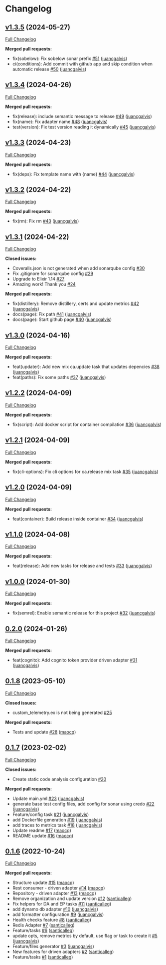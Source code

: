# Changelog

## [v1.3.5](https://github.com/bancolombia/scaffold-clean-architecture-ex/tree/v1.3.5) (2024-05-27)

[Full Changelog](https://github.com/bancolombia/scaffold-clean-architecture-ex/compare/v1.3.4...v1.3.5)

**Merged pull requests:**

- fix\(sobelow\): Fix sobelow sonar prefix [\#51](https://github.com/bancolombia/scaffold-clean-architecture-ex/pull/51) ([juancgalvis](https://github.com/juancgalvis))
- ci\(conditions\): Add commit with github app and skip condition when automatic release [\#50](https://github.com/bancolombia/scaffold-clean-architecture-ex/pull/50) ([juancgalvis](https://github.com/juancgalvis))

## [v1.3.4](https://github.com/bancolombia/scaffold-clean-architecture-ex/tree/v1.3.4) (2024-04-26)

[Full Changelog](https://github.com/bancolombia/scaffold-clean-architecture-ex/compare/v1.3.3...v1.3.4)

**Merged pull requests:**

- fix\(release\): include semantic message to release [\#49](https://github.com/bancolombia/scaffold-clean-architecture-ex/pull/49) ([juancgalvis](https://github.com/juancgalvis))
- fix\(name\): Fix adapter name [\#48](https://github.com/bancolombia/scaffold-clean-architecture-ex/pull/48) ([juancgalvis](https://github.com/juancgalvis))
- test\(version\): Fix test version reading it dynamically [\#45](https://github.com/bancolombia/scaffold-clean-architecture-ex/pull/45) ([juancgalvis](https://github.com/juancgalvis))

## [v1.3.3](https://github.com/bancolombia/scaffold-clean-architecture-ex/tree/v1.3.3) (2024-04-23)

[Full Changelog](https://github.com/bancolombia/scaffold-clean-architecture-ex/compare/v1.3.2...v1.3.3)

**Merged pull requests:**

- fix\(deps\): Fix template name with {name} [\#44](https://github.com/bancolombia/scaffold-clean-architecture-ex/pull/44) ([juancgalvis](https://github.com/juancgalvis))

## [v1.3.2](https://github.com/bancolombia/scaffold-clean-architecture-ex/tree/v1.3.2) (2024-04-22)

[Full Changelog](https://github.com/bancolombia/scaffold-clean-architecture-ex/compare/v1.3.1...v1.3.2)

**Merged pull requests:**

- fix\(rm\): Fix rm [\#43](https://github.com/bancolombia/scaffold-clean-architecture-ex/pull/43) ([juancgalvis](https://github.com/juancgalvis))

## [v1.3.1](https://github.com/bancolombia/scaffold-clean-architecture-ex/tree/v1.3.1) (2024-04-22)

[Full Changelog](https://github.com/bancolombia/scaffold-clean-architecture-ex/compare/v1.3.0...v1.3.1)

**Closed issues:**

- Coveralls.json is not generated when add sonarqube config [\#30](https://github.com/bancolombia/scaffold-clean-architecture-ex/issues/30)
- Fix .gitignore for sonarqube config [\#29](https://github.com/bancolombia/scaffold-clean-architecture-ex/issues/29)
- Upgrade to Elixir 1.14 [\#27](https://github.com/bancolombia/scaffold-clean-architecture-ex/issues/27)
- Amazing work! Thank you [\#24](https://github.com/bancolombia/scaffold-clean-architecture-ex/issues/24)

**Merged pull requests:**

- fix\(distillery\): Remove distillery, certs and update metrics [\#42](https://github.com/bancolombia/scaffold-clean-architecture-ex/pull/42) ([juancgalvis](https://github.com/juancgalvis))
- docs\(page\): Fix path [\#41](https://github.com/bancolombia/scaffold-clean-architecture-ex/pull/41) ([juancgalvis](https://github.com/juancgalvis))
- docs\(page\): Start github page [\#40](https://github.com/bancolombia/scaffold-clean-architecture-ex/pull/40) ([juancgalvis](https://github.com/juancgalvis))

## [v1.3.0](https://github.com/bancolombia/scaffold-clean-architecture-ex/tree/v1.3.0) (2024-04-16)

[Full Changelog](https://github.com/bancolombia/scaffold-clean-architecture-ex/compare/v1.2.2...v1.3.0)

**Merged pull requests:**

- feat\(updater\): Add new mix ca.update task that updates depencies [\#38](https://github.com/bancolombia/scaffold-clean-architecture-ex/pull/38) ([juancgalvis](https://github.com/juancgalvis))
- feat\(paths\): Fix some paths [\#37](https://github.com/bancolombia/scaffold-clean-architecture-ex/pull/37) ([juancgalvis](https://github.com/juancgalvis))

## [v1.2.2](https://github.com/bancolombia/scaffold-clean-architecture-ex/tree/v1.2.2) (2024-04-09)

[Full Changelog](https://github.com/bancolombia/scaffold-clean-architecture-ex/compare/v1.2.1...v1.2.2)

**Merged pull requests:**

- fix\(script\): Add docker script for container compilation [\#36](https://github.com/bancolombia/scaffold-clean-architecture-ex/pull/36) ([juancgalvis](https://github.com/juancgalvis))

## [v1.2.1](https://github.com/bancolombia/scaffold-clean-architecture-ex/tree/v1.2.1) (2024-04-09)

[Full Changelog](https://github.com/bancolombia/scaffold-clean-architecture-ex/compare/v1.2.0...v1.2.1)

**Merged pull requests:**

- fix\(cli-options\): Fix cli options for ca.release mix task [\#35](https://github.com/bancolombia/scaffold-clean-architecture-ex/pull/35) ([juancgalvis](https://github.com/juancgalvis))

## [v1.2.0](https://github.com/bancolombia/scaffold-clean-architecture-ex/tree/v1.2.0) (2024-04-09)

[Full Changelog](https://github.com/bancolombia/scaffold-clean-architecture-ex/compare/v1.1.0...v1.2.0)

**Merged pull requests:**

- feat\(container\): Build release inside container [\#34](https://github.com/bancolombia/scaffold-clean-architecture-ex/pull/34) ([juancgalvis](https://github.com/juancgalvis))

## [v1.1.0](https://github.com/bancolombia/scaffold-clean-architecture-ex/tree/v1.1.0) (2024-04-08)

[Full Changelog](https://github.com/bancolombia/scaffold-clean-architecture-ex/compare/v1.0.0...v1.1.0)

**Merged pull requests:**

- feat\(release\): Add new tasks for release and tests [\#33](https://github.com/bancolombia/scaffold-clean-architecture-ex/pull/33) ([juancgalvis](https://github.com/juancgalvis))

## [v1.0.0](https://github.com/bancolombia/scaffold-clean-architecture-ex/tree/v1.0.0) (2024-01-30)

[Full Changelog](https://github.com/bancolombia/scaffold-clean-architecture-ex/compare/0.2.0...v1.0.0)

**Merged pull requests:**

- fix\(semrel\): Enable semantic release for this project [\#32](https://github.com/bancolombia/scaffold-clean-architecture-ex/pull/32) ([juancgalvis](https://github.com/juancgalvis))

## [0.2.0](https://github.com/bancolombia/scaffold-clean-architecture-ex/tree/0.2.0) (2024-01-26)

[Full Changelog](https://github.com/bancolombia/scaffold-clean-architecture-ex/compare/0.1.8...0.2.0)

**Merged pull requests:**

- feat\(cognito\): Add cognito token provider driven adapter [\#31](https://github.com/bancolombia/scaffold-clean-architecture-ex/pull/31) ([juancgalvis](https://github.com/juancgalvis))

## [0.1.8](https://github.com/bancolombia/scaffold-clean-architecture-ex/tree/0.1.8) (2023-05-10)

[Full Changelog](https://github.com/bancolombia/scaffold-clean-architecture-ex/compare/0.1.7...0.1.8)

**Closed issues:**

- custom\_telemetry.ex is not being generated [\#25](https://github.com/bancolombia/scaffold-clean-architecture-ex/issues/25)

**Merged pull requests:**

- Tests and update [\#28](https://github.com/bancolombia/scaffold-clean-architecture-ex/pull/28) ([maocq](https://github.com/maocq))

## [0.1.7](https://github.com/bancolombia/scaffold-clean-architecture-ex/tree/0.1.7) (2023-02-02)

[Full Changelog](https://github.com/bancolombia/scaffold-clean-architecture-ex/compare/0.1.6...0.1.7)

**Closed issues:**

- Create static code analysis configuration [\#20](https://github.com/bancolombia/scaffold-clean-architecture-ex/issues/20)

**Merged pull requests:**

- Update main.yml [\#23](https://github.com/bancolombia/scaffold-clean-architecture-ex/pull/23) ([juancgalvis](https://github.com/juancgalvis))
- generate base test config files, add config for sonar using credo [\#22](https://github.com/bancolombia/scaffold-clean-architecture-ex/pull/22) ([juancgalvis](https://github.com/juancgalvis))
- Feature/config task [\#21](https://github.com/bancolombia/scaffold-clean-architecture-ex/pull/21) ([juancgalvis](https://github.com/juancgalvis))
- add Dockerfile generation [\#19](https://github.com/bancolombia/scaffold-clean-architecture-ex/pull/19) ([juancgalvis](https://github.com/juancgalvis))
- add traces to metrics task [\#18](https://github.com/bancolombia/scaffold-clean-architecture-ex/pull/18) ([juancgalvis](https://github.com/juancgalvis))
- Update readme [\#17](https://github.com/bancolombia/scaffold-clean-architecture-ex/pull/17) ([maocq](https://github.com/maocq))
- README update [\#16](https://github.com/bancolombia/scaffold-clean-architecture-ex/pull/16) ([maocq](https://github.com/maocq))

## [0.1.6](https://github.com/bancolombia/scaffold-clean-architecture-ex/tree/0.1.6) (2022-10-24)

[Full Changelog](https://github.com/bancolombia/scaffold-clean-architecture-ex/compare/f289d9670687e3855b520938e3faa02790fbfb66...0.1.6)

**Merged pull requests:**

- Structure update [\#15](https://github.com/bancolombia/scaffold-clean-architecture-ex/pull/15) ([maocq](https://github.com/maocq))
- Rest consumer - driven adapter [\#14](https://github.com/bancolombia/scaffold-clean-architecture-ex/pull/14) ([maocq](https://github.com/maocq))
- Repository - driven adapter [\#13](https://github.com/bancolombia/scaffold-clean-architecture-ex/pull/13) ([maocq](https://github.com/maocq))
- Remove organization and update version [\#12](https://github.com/bancolombia/scaffold-clean-architecture-ex/pull/12) ([santicalleg](https://github.com/santicalleg))
- Fix helpers for DA and EP tasks [\#11](https://github.com/bancolombia/scaffold-clean-architecture-ex/pull/11) ([santicalleg](https://github.com/santicalleg))
- add dynamo db adapter [\#10](https://github.com/bancolombia/scaffold-clean-architecture-ex/pull/10) ([juancgalvis](https://github.com/juancgalvis))
- add formatter configuration [\#9](https://github.com/bancolombia/scaffold-clean-architecture-ex/pull/9) ([juancgalvis](https://github.com/juancgalvis))
- Health checks feature [\#8](https://github.com/bancolombia/scaffold-clean-architecture-ex/pull/8) ([santicalleg](https://github.com/santicalleg))
- Redis Adapter [\#7](https://github.com/bancolombia/scaffold-clean-architecture-ex/pull/7) ([santicalleg](https://github.com/santicalleg))
- Feature/tasks [\#6](https://github.com/bancolombia/scaffold-clean-architecture-ex/pull/6) ([santicalleg](https://github.com/santicalleg))
- update opts, remove metrics by default, use flag or task to create it [\#5](https://github.com/bancolombia/scaffold-clean-architecture-ex/pull/5) ([juancgalvis](https://github.com/juancgalvis))
- Feature/files generator [\#3](https://github.com/bancolombia/scaffold-clean-architecture-ex/pull/3) ([juancgalvis](https://github.com/juancgalvis))
- New features for driven adapters [\#2](https://github.com/bancolombia/scaffold-clean-architecture-ex/pull/2) ([santicalleg](https://github.com/santicalleg))
- Feature/tasks [\#1](https://github.com/bancolombia/scaffold-clean-architecture-ex/pull/1) ([santicalleg](https://github.com/santicalleg))



